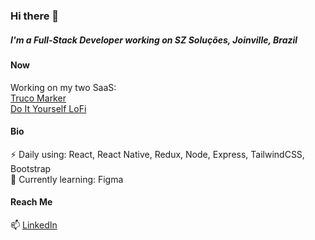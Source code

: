 ### Hi there 👋

<h5>I'm a Full-Stack Developer working on SZ Soluções, Joinville, Brazil</h5>

<h4>Now</h4>

Working on my two SaaS:<br>
<a href="https://marcadordetruco.com.br">Truco Marker</a> <br>
<a href="https://diylofi.com">Do It Yourself LoFi</a>


<h4>Bio</h4>

⚡ Daily using: React, React Native, Redux, Node, Express, TailwindCSS, Bootstrap <br>
🌱 Currently learning: Figma <br>

<h4>Reach Me</h4>
📫 <a href="https://www.linkedin.com/in/sidney-carlini/">LinkedIn</a>
<!--
**Sidneycarlinijr/Sidneycarlinijr** is a ✨ _special_ ✨ repository because its `README.md` (this file) appears on your GitHub profile.

Here are some ideas to get you started:


- 👯 I’m looking to collaborate on ...
- 🤔 I’m looking for help with ...
- 💬 Ask me about ...
- 📫 How to reach me: ...
- 😄 Pronouns: ...
- ⚡ Fun fact: ...
-->
